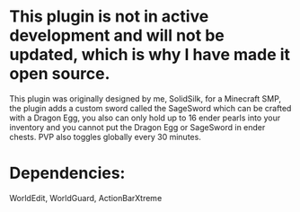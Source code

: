 # This plugin is not in active development and will not be updated, which is why I have made it open source.

This plugin was originally designed by me, SolidSilk, for a Minecraft SMP, the plugin adds a custom sword called the SageSword which can be crafted with a Dragon Egg, you also can only hold up to 16 ender pearls into your inventory and you cannot put the Dragon Egg or SageSword in ender chests. PVP also toggles globally every 30 minutes.

# Dependencies:
WorldEdit,
WorldGuard,
ActionBarXtreme
